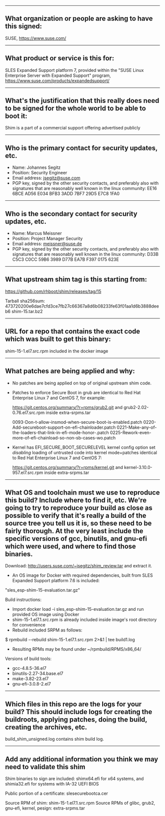 -------------------------------------------------------------------------------
What organization or people are asking to have this signed:
-------------------------------------------------------------------------------
SUSE, https://www.suse.com/

-------------------------------------------------------------------------------
What product or service is this for:
-------------------------------------------------------------------------------
SLES Expanded Support platform 7, provided within the 
"SUSE Linux Enterprise Server with Expanded Support" program,
https://www.suse.com/products/expandedsupport/

-------------------------------------------------------------------------------
What's the justification that this really does need to be signed for the whole world to be able to boot it:
-------------------------------------------------------------------------------
Shim is a part of a commercial support offering advertised publicly

-------------------------------------------------------------------------------
Who is the primary contact for security updates, etc.
-------------------------------------------------------------------------------
- Name: Johannes Segitz
- Position: Security Engineer
- Email address: jsegitz@suse.com
- PGP key, signed by the other security contacts, and preferably also with signatures that are reasonably well known in the linux community:
  EE16 6BCE AD56 E034 BFB3  3ADD 7BF7 29D5 E7C8 1FA0

-------------------------------------------------------------------------------
Who is the secondary contact for security updates, etc.
-------------------------------------------------------------------------------
- Name: Marcus Meissner
- Position: Project Manager Security
- Email address: meissner@suse.de 
- PGP key, signed by the other security contacts, and preferably also with signatures that are reasonably well known in the linux community:
  D33B C5C3 C0CC 59B6 3989  D77B EA7B F397 0175 623E

-------------------------------------------------------------------------------
What upstream shim tag is this starting from:
-------------------------------------------------------------------------------
https://github.com/rhboot/shim/releases/tag/15

Tarball sha256sum:
473720200e6dae7cfd3ce7fb27c66367a8d6b08233fe63f01aa1d6b3888deeb6  shim-15.tar.bz2

-------------------------------------------------------------------------------
URL for a repo that contains the exact code which was built to get this binary:
-------------------------------------------------------------------------------
shim-15-1.el7.src.rpm included in the docker image

-------------------------------------------------------------------------------
What patches are being applied and why:
-------------------------------------------------------------------------------
- No patches are being applied on top of original upstream shim code.
- Patches to enforce Secure Boot in grub are identical to Red Hat Enterprise Linux 7
  and CentOS 7, for example:

  https://git.centos.org/summary/?r=rpms/grub2.git
  and grub2-2.02-0.76.el7.src.rpm inside extra-srpms.tar

  0093-Don-t-allow-insmod-when-secure-boot-is-enabled.patch
  0220-Add-secureboot-support-on-efi-chainloader.patch
  0221-Make-any-of-the-loaders-that-link-in-efi-mode-honor-.patch
  0225-Rework-even-more-of-efi-chainload-so-non-sb-cases-wo.patch

- Kernel has EFI_SECURE_BOOT_SECURELEVEL kernel config option set _disabling_
  loading of untrusted code into kernel mode+patches
  identical to Red Hat Enterprise Linux 7 and CentOS 7: 

  https://git.centos.org/summary/?r=rpms/kernel.git
  and kernel-3.10.0-957.el7.src.rpm inside extra-srpms.tar

-------------------------------------------------------------------------------
What OS and toolchain must we use to reproduce this build?  Include where to find it, etc.  We're going to try to reproduce your build as close as possible to verify that it's really a build of the source tree you tell us it is, so these need to be fairly thorough. At the very least include the specific versions of gcc, binutils, and gnu-efi which were used, and where to find those binaries.
-------------------------------------------------------------------------------

Download: 
http://users.suse.com/~jsegitz/shim_review.tar
and extract it.

- An OS image for Docker with required dependencies, built from SLES Expanded Support platform 7.6 is included:

"sles_esp-shim-15-evaluation.tar.gz"

Build instructions:

- Import 
  docker load -i sles_esp-shim-15-evaluation.tar.gz
  and run provided OS image using Docker
- shim-15-1.el7.1.src.rpm is already included inside image's root directory for convenience
- Rebuild included SRPM as follows:

$ rpmbuild --rebuild shim-15-1.el7.1.src.rpm 2>&1 | tee build1.log

- Resulting RPMs may be found under ~/rpmbuild/RPMS/x86_64/

Versions of build tools:

- gcc-4.8.5-36.el7
- binutils-2.27-34.base.el7
- make-3.82-23.el7
- gnu-efi-3.0.8-2.el7

-------------------------------------------------------------------------------
Which files in this repo are the logs for your build?   This should include logs for creating the buildroots, applying patches, doing the build, creating the archives, etc.
-------------------------------------------------------------------------------
build_shim_unsigned.log contains shim build log.

-------------------------------------------------------------------------------
Add any additional information you think we may need to validate this shim
-------------------------------------------------------------------------------

Shim binaries to sign are included:
shimx64.efi for x64 systems, and shimia32.efi for systems with IA-32 UEFI BIOS

Public portion of a certificate: slesecurebootca.cer

Source RPM of shim: shim-15-1.el7.1.src.rpm
Source RPMs of glibc, grub2, gnu-efi, kernel, pesign: extra-srpms.tar
